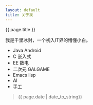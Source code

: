 ```yaml
---
layout: default
title: 关于我
---
```


{{ page.title }}

我是千里冰封，一个初入IT界的懵懂小白。


+ Java Android
+ C 嵌入式
+ EE 数电
+ 二次元 GALGAME
+ Emacs lisp
+ AI
+ 手工





> {{ page.date | date_to_string}}